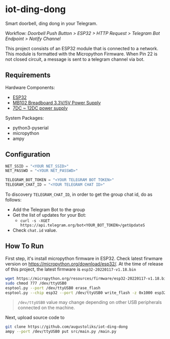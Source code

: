 # iot-ding-dong

Smart doorbell, ding dong in your Telegram.

Workflow: _Doorbell Push Button > ESP32 > HTTP Request > Telegram Bot Endpoint > Notify Channel_

This project consists of an ESP32 module that is connected to a network. This module is formatted with the Micropython Firmware. When Pin 22 is not closed circuit, a message is sent to a telegram channel via bot.

## Requirements

Hardware Components: 

- [ESP32](https://pt.wikipedia.org/wiki/ESP32)
- [MB102 Breadboard 3.3V/5V Power Supply](https://www.amazon.com/CorpCo-Breadboard-Supply-Arduino-Solderless/dp/B00ZO9YB1G)
- [7DC ~ 12DC power supply](https://joindeh.com/shop/ac-to-dc-12v-3a-wall-adapter-power-supply-for-arduino/)

System Packages:

- python3-pyserial
- micropython
- ampy

## Configuration

```python
NET_SSID = "<YOUR NET_SSID>"
NET_PASSWD = "<YOUR NET_PASSWD>"

TELEGRAM_BOT_TOKEN = "<YOUR TELEGRAM BOT TOKEN>"
TELEGRAM_CHAT_ID = "<YOUR TELEGRAM CHAT ID>"
```

To discovery `TELEGRAM_CHAT_ID`, in order to get the group chat id, do as follows:

- Add the Telegram Bot to the group
- Get the list of updates for your Bot:
    - `curl -s -XGET https://api.telegram.org/bot<YOUR_BOT_TOKEN>/getUpdateS`
- Check `chat.id` value.


## How To Run

First step, it's install micropython firmware in ESP32. Check latest firwmare version on https://micropython.org/download/esp32/. At the time of release of this project, the latest firmware is `esp32-20220117-v1.18.bin`

```bash
wget https://micropython.org/resources/firmware/esp32-20220117-v1.18.bin
sudo chmod 777 /dev/ttyUSB0
esptool.py --port /dev/ttyUSB0 erase_flash
esptool.py --chip esp32 --port /dev/ttyUSB0 write_flash -z 0x1000 esp32-20180511-v1.9.4.bin
```

> `/dev/ttyUSB0` value may change depending on other USB peripherals connected on the machine.

Next, upload source code to 

```bash
git clone https://github.com/augustoliks/iot-ding-dong
ampy --port /dev/ttyUSB0 put src/main.py /main.py
```
